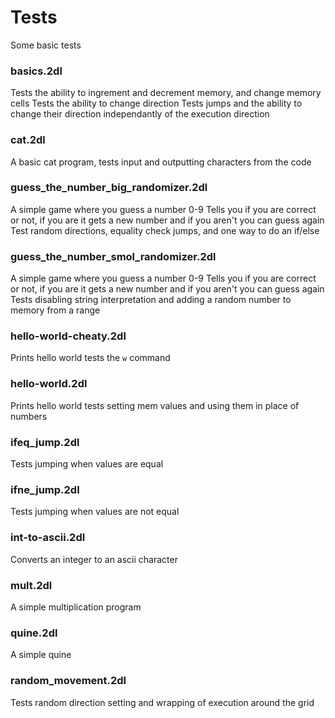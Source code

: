 # Tests

Some basic tests

### basics.2dl

Tests the ability to ingrement and decrement memory, and change memory cells
Tests the ability to change direction
Tests jumps and the ability to change their direction independantly of the execution direction

### cat.2dl

A basic cat program, tests input and outputting characters from the code

### guess_the_number_big_randomizer.2dl

A simple game where you guess a number 0-9
Tells you if you are correct or not, if you are it gets a new number and if you aren't you can guess again
Test random directions, equality check jumps, and one way to do an if/else

### guess_the_number_smol_randomizer.2dl

A simple game where you guess a number 0-9
Tells you if you are correct or not, if you are it gets a new number and if you aren't you can guess again
Tests disabling string interpretation and adding a random number to memory from a range

### hello-world-cheaty.2dl

Prints hello world
tests the `w` command

### hello-world.2dl

Prints hello world
tests setting mem values and using them in place of numbers

### ifeq_jump.2dl

Tests jumping when values are equal

### ifne_jump.2dl

Tests jumping when values are not equal

### int-to-ascii.2dl

Converts an integer to an ascii character

### mult.2dl

A simple multiplication program

### quine.2dl

A simple quine

### random_movement.2dl

Tests random direction setting and wrapping of execution around the grid
